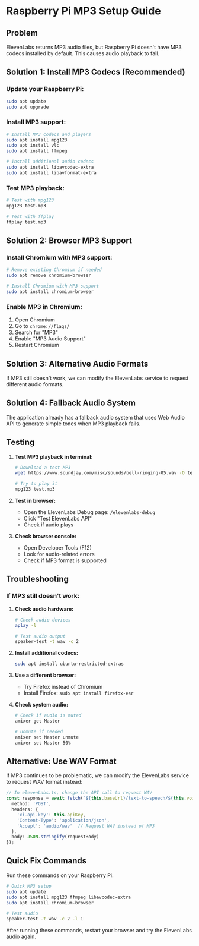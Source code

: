 # Raspberry Pi MP3 Setup Guide

## Problem
ElevenLabs returns MP3 audio files, but Raspberry Pi doesn't have MP3 codecs installed by default. This causes audio playback to fail.

## Solution 1: Install MP3 Codecs (Recommended)

### Update your Raspberry Pi:
```bash
sudo apt update
sudo apt upgrade
```

### Install MP3 support:
```bash
# Install MP3 codecs and players
sudo apt install mpg123
sudo apt install vlc
sudo apt install ffmpeg

# Install additional audio codecs
sudo apt install libavcodec-extra
sudo apt install libavformat-extra
```

### Test MP3 playback:
```bash
# Test with mpg123
mpg123 test.mp3

# Test with ffplay
ffplay test.mp3
```

## Solution 2: Browser MP3 Support

### Install Chromium with MP3 support:
```bash
# Remove existing Chromium if needed
sudo apt remove chromium-browser

# Install Chromium with MP3 support
sudo apt install chromium-browser
```

### Enable MP3 in Chromium:
1. Open Chromium
2. Go to `chrome://flags/`
3. Search for "MP3"
4. Enable "MP3 Audio Support"
5. Restart Chromium

## Solution 3: Alternative Audio Formats

If MP3 still doesn't work, we can modify the ElevenLabs service to request different audio formats.

## Solution 4: Fallback Audio System

The application already has a fallback audio system that uses Web Audio API to generate simple tones when MP3 playback fails.

## Testing

1. **Test MP3 playback in terminal:**
   ```bash
   # Download a test MP3
   wget https://www.soundjay.com/misc/sounds/bell-ringing-05.wav -O test.mp3
   
   # Try to play it
   mpg123 test.mp3
   ```

2. **Test in browser:**
   - Open the ElevenLabs Debug page: `/elevenlabs-debug`
   - Click "Test ElevenLabs API"
   - Check if audio plays

3. **Check browser console:**
   - Open Developer Tools (F12)
   - Look for audio-related errors
   - Check if MP3 format is supported

## Troubleshooting

### If MP3 still doesn't work:

1. **Check audio hardware:**
   ```bash
   # Check audio devices
   aplay -l
   
   # Test audio output
   speaker-test -t wav -c 2
   ```

2. **Install additional codecs:**
   ```bash
   sudo apt install ubuntu-restricted-extras
   ```

3. **Use a different browser:**
   - Try Firefox instead of Chromium
   - Install Firefox: `sudo apt install firefox-esr`

4. **Check system audio:**
   ```bash
   # Check if audio is muted
   amixer get Master
   
   # Unmute if needed
   amixer set Master unmute
   amixer set Master 50%
   ```

## Alternative: Use WAV Format

If MP3 continues to be problematic, we can modify the ElevenLabs service to request WAV format instead:

```typescript
// In elevenLabs.ts, change the API call to request WAV
const response = await fetch(`${this.baseUrl}/text-to-speech/${this.voiceId}`, {
  method: 'POST',
  headers: {
    'xi-api-key': this.apiKey,
    'Content-Type': 'application/json',
    'Accept': 'audio/wav'  // Request WAV instead of MP3
  },
  body: JSON.stringify(requestBody)
});
```

## Quick Fix Commands

Run these commands on your Raspberry Pi:

```bash
# Quick MP3 setup
sudo apt update
sudo apt install mpg123 ffmpeg libavcodec-extra
sudo apt install chromium-browser

# Test audio
speaker-test -t wav -c 2 -l 1
```

After running these commands, restart your browser and try the ElevenLabs audio again.

